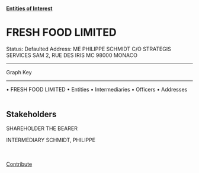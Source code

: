 #### [Entities of Interest](/list.html)
<link rel="stylesheet" type="text/css" href="../../assets/style.css">

<style>
body{background-image:url("http://eoi-graphs.s3-website-eu-west-1.amazonaws.com/FRESH_FOOD_LIMITED.png");background-repeat: no-repeat;background-size: contain;}
.markdown>p>span{background-color: white;}
</style>

# FRESH FOOD LIMITED
<span>Status: Defaulted
Address: ME PHILIPPE SCHMIDT C/O STRATEGIS SERVICES SAM 2, RUE DES IRIS MC 98000 MONACO
</span>

---



<div class="legend">
Graph Key
<hr>
<span class="focus">• FRESH FOOD LIMITED</span>
<span class="entity">• Entities</span>
<span class="intermediary">• Intermediaries</span>
<span class="officer">• Officers</span>
<span class="address">• Addresses</span>
</div><br>


## Stakeholders
<span>SHAREHOLDER
THE BEARER
</span>

<span>INTERMEDIARY
SCHMIDT,  PHILIPPE
</span>


<br><br><a class="contribute_button" href="Readme.md">Contribute</a>